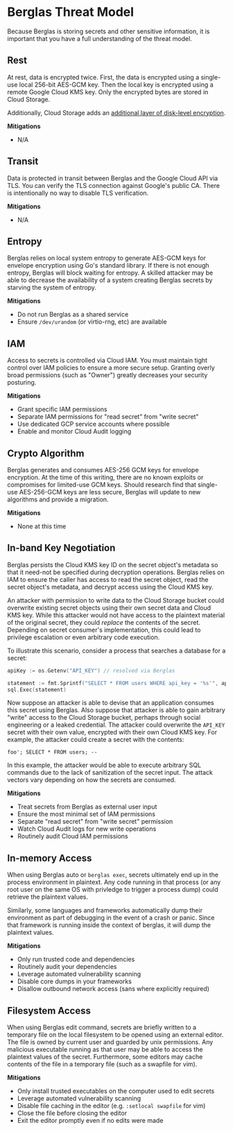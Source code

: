 # Berglas Threat Model

Because Berglas is storing secrets and other sensitive information, it is
important that you have a full understanding of the threat model.


## Rest

At rest, data is encrypted twice. First, the data is encrypted using a
single-use local 256-bit AES-GCM key. Then the local key is encrypted using a
remote Google Cloud KMS key. Only the encrypted bytes are stored in Cloud
Storage.

Additionally, Cloud Storage adds an [additional layer of disk-level
encryption](https://cloud.google.com/security/encryption-at-rest/).

**Mitigations**

- N/A


## Transit

Data is protected in transit between Berglas and the Google Cloud API via TLS.
You can verify the TLS connection against Google's public CA. There is
intentionally no way to disable TLS verification.

**Mitigations**

- N/A


## Entropy

Berglas relies on local system entropy to generate AES-GCM keys for envelope
encryption using Go's standard library. If there is not enough entropy, Berglas
will block waiting for entropy. A skilled attacker may be able to decrease the
availability of a system creating Berglas secrets by starving the system of
entropy.

**Mitigations**

- Do not run Berglas as a shared service
- Ensure `/dev/urandom` (or virtio-rng, etc) are available


## IAM

Access to secrets is controlled via Cloud IAM. You must maintain tight control
over IAM policies to ensure a more secure setup. Granting overly broad
permissions (such as "Owner") greatly decreases your security posturing.

**Mitigations**

- Grant specific IAM permissions
- Separate IAM permissions for "read secret" from "write secret"
- Use dedicated GCP service accounts where possible
- Enable and monitor Cloud Audit logging


## Crypto Algorithm

Berglas generates and consumes AES-256 GCM keys for envelope encryption. At the
time of this writing, there are no known exploits or compromises for limited-use
GCM keys. Should research find that single-use AES-256-GCM keys are less secure,
Berglas will update to new algorithms and provide a migration.

**Mitigations**

- None at this time


## In-band Key Negotiation

Berglas persists the Cloud KMS key ID on the secret object's metadata so that it
need-not be specified during decryption operations. Berglas relies on IAM to
ensure the caller has access to read the secret object, read the secret object's
metadata, and decrypt access using the Cloud KMS key.

An attacker with permission to write data to the Cloud Storage bucket could
overwrite existing secret objects using their own secret data and Cloud KMS key.
While this attacker would not have access to the plaintext material of the
original secret, they could _replace_ the contents of the secret. Depending on
secret consumer's implementation, this could lead to privilege escalation or
even arbitrary code execution.

To illustrate this scenario, consider a process that searches a database for a
secret:

```go
apiKey := os.Getenv("API_KEY") // resolved via Berglas

statement := fmt.Sprintf("SELECT * FROM users WHERE api_key = '%s'", apiKey)
sql.Exec(statement)
```

Now suppose an attacker is able to devise that an application consumes this
secret using Berglas. Also suppose that attacker is able to gain arbitrary
"write" access to the Cloud Storage bucket, perhaps through social engineering
or a leaked credential. The attacker could overwrite the `API_KEY` secret with
their own value, encrypted with their own Cloud KMS key. For example, the
attacker could create a secret with the contents:

```text
foo'; SELECT * FROM users; --
```

In this example, the attacker would be able to execute arbitrary SQL commands
due to the lack of sanitization of the secret input. The attack vectors vary
depending on how the secrets are consumed.

**Mitigations**

- Treat secrets from Berglas as external user input
- Ensure the most minimal set of IAM permissions
- Separate "read secret" from "write secret" permission
- Watch Cloud Audit logs for new write operations
- Routinely audit Cloud IAM permissions


## In-memory Access

When using Berglas auto or `berglas exec`, secrets ultimately end up in the
process environment in plaintext. Any code running in that process (or any root
user on the same OS with privledge to trigger a process dump) could retrieve the
plaintext values.

Similarly, some languages and frameworks automatically dump their environment as
part of debugging in the event of a crash or panic. Since that framework is
running inside the context of berglas, it will dump the plaintext values.

**Mitigations**

- Only run trusted code and dependencies
- Routinely audit your dependencies
- Leverage automated vulnerability scanning
- Disable core dumps in your frameworks
- Disallow outbound network access (sans where explicitly required)


## Filesystem Access

When using Berglas edit command, secrets are briefly written to a temporary file
on the local filesystem to be opened using an external editor. The file is owned
by current user and guarded by unix permissions. Any malicious executable running as
that user may be able to access the plaintext values of the secret. Furthermore,
some editors may cache contents of the file in a temporary file (such as a swapfile
for vim).

**Mitigations**

- Only install trusted executables on the computer used to edit secrets
- Leverage automated vulnerability scanning
- Disable file caching in the editor (e.g. `:setlocal swapfile` for vim)
- Close the file before closing the editor
- Exit the editor promptly even if no edits were made
 